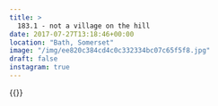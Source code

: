 ```yaml
---
title: >
  183.1 - not a village on the hill
date: 2017-07-27T13:18:46+00:00
location: "Bath, Somerset"
image: "/img/ee820c384cd4c0c332334bc07c65f5f8.jpg"
draft: false
instagram: true
---
```


{{<photo src="/img/ee820c384cd4c0c332334bc07c65f5f8.jpg">}}
